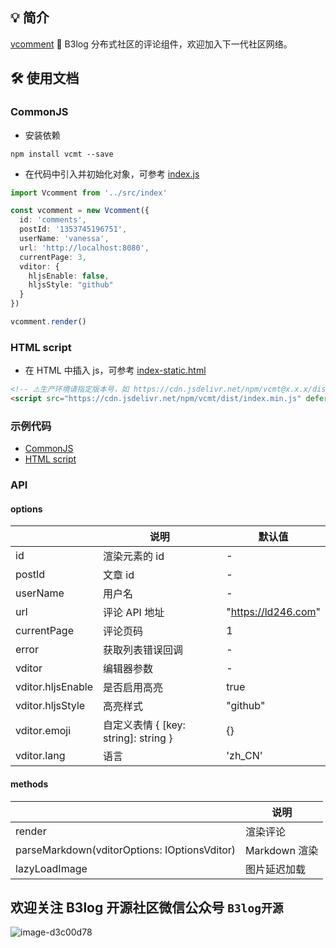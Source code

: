 ## 💡 简介

[vcomment](https://github.com/Vanessa219/vcomment) 🧵 B3log 分布式社区的评论组件，欢迎加入下一代社区网络。

## 🛠️ 使用文档

### CommonJS

* 安装依赖

```shell
npm install vcmt --save
```

* 在代码中引入并初始化对象，可参考 [index.js](https://github.com/Vanessa219/vcomment/blob/master/demo/index.js)

```ts
import Vcomment from '../src/index'

const vcomment = new Vcomment({
  id: 'comments',
  postId: '1353745196751',
  userName: 'vanessa',
  url: 'http://localhost:8080',
  currentPage: 3,
  vditor: {
    hljsEnable: false,
    hljsStyle: "github"
  }
})

vcomment.render()
```

### HTML script

* 在 HTML 中插入 js，可参考 [index-static.html](https://github.com/Vanessa219/vcomment/blob/master/demo/index-static.html)

```html
<!-- ⚠️生产环境请指定版本号，如 https://cdn.jsdelivr.net/npm/vcmt@x.x.x/dist... -->
<script src="https://cdn.jsdelivr.net/npm/vcmt/dist/index.min.js" defer></script>
```

### 示例代码

* [CommonJS](https://github.com/Vanessa219/vcomment/blob/master/demo/index.js)
* [HTML script](https://github.com/Vanessa219/vcomment/blob/master/demo/index-static.html)

### API

#### options

| |说明|	默认值|
|---|---|---|
| id| 渲染元素的 id |-|
| postId| 文章 id |-|
| userName| 用户名 |-|
| url| 评论 API 地址 |"https://ld246.com"|
| currentPage| 评论页码|1|
| error| 获取列表错误回调|-|
|vditor|编辑器参数|-|
|vditor.hljsEnable|是否启用高亮|true|
|vditor.hljsStyle|高亮样式|"github"|
|vditor.emoji|自定义表情 { [key: string]: string }|{}|
|vditor.lang|语言|'zh_CN'|

#### methods

| |说明|
|---|---|
|render|渲染评论|
|parseMarkdown(vditorOptions: IOptionsVditor)|Markdown 渲染|
|lazyLoadImage|图片延迟加载|

## 欢迎关注 B3log 开源社区微信公众号 `B3log开源`

![image-d3c00d78](https://user-images.githubusercontent.com/873584/71566370-0d312c00-2af2-11ea-8ea1-0d45d6f0db20.png)
